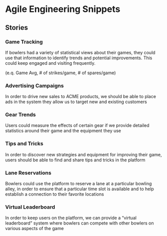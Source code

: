 # Agile Engineering Snippets

## Stories

### Game Tracking

If bowlers had a variety of statistical views about their games, they could use that information to identify trends and potential improvements.  This could keep engaged and visiting frequently.

(e.q. Game Avg, # of strikes/game, # of spares/game) 

### Advertising Campaigns

In order to drive new sales to ACME products, we should be able to place ads in the system they allow us to target new and existing customers

### Gear Trends

Users could measure the effects of certain gear if we provide detailed statistics around their game and the equipment they use<Paste>

### Tips and Tricks

In order to discover new strategies and equipment for improving their game, users should be able to find and share tips and tricks in the platform

### Lane Reservations

Bowlers could use the platform to reserve a lane at a particular bowling alley, in order to ensure that a particular time slot is available and to help establish a connection to their favorite locations

### Virtual Leaderboard

In order to keep users on the platform, we can provide a “virtual leaderboard” system where bowlers can compete with other bowlers on various aspects of the game

